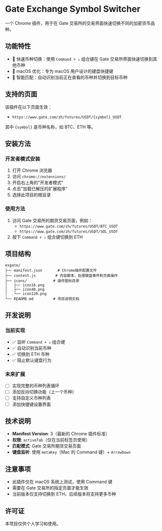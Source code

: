 # Gate Exchange Symbol Switcher

一个 Chrome 插件，用于在 Gate 交易所的交易界面快速切换不同的加密货币品种。

## 功能特性

- 🚀 快速币种切换：使用 `Command + ↓` 组合键在 Gate 交易所界面快速切换到其他币种
- 🍎 macOS 优化：专为 macOS 用户设计的键盘快捷键
- 🎯 智能匹配：自动识别当前正在查看的币种并切换到目标币种

## 支持的页面

该插件在以下页面生效：

- `https://www.gate.com/zh/futures/USDT/{symbol}_USDT`

其中 `{symbol}` 是币种名称，如 BTC、ETH 等。

## 安装方法

### 开发者模式安装

1. 打开 Chrome 浏览器
2. 访问 `chrome://extensions/`
3. 开启右上角的"开发者模式"
4. 点击"加载已解压的扩展程序"
5. 选择此项目的根目录

### 使用方法

1. 访问 Gate 交易所的期货交易页面，例如：
   - `https://www.gate.com/zh/futures/USDT/BTC_USDT`
   - `https://www.gate.com/zh/futures/USDT/SOL_USDT`
2. 按下 `Command + ↓` 组合键切换到 ETH

## 项目结构

```
exgate/
├── manifest.json       # Chrome插件配置文件
├── content.js         # 内容脚本，处理键盘事件和页面操作
├── icons/            # 插件图标目录
│   ├── icon16.png
│   ├── icon48.png
│   └── icon128.png
└── README.md         # 项目说明文档
```

## 开发说明

### 当前实现

- ✅ 监听 `Command + ↓` 组合键
- ✅ 自动识别当前币种
- ✅ 切换到 ETH 币种
- ✅ 阻止默认键盘行为

### 未来扩展

- [ ] 实现完整的币种列表循环
- [ ] 添加反向切换功能（上一个币种）
- [ ] 支持自定义币种列表
- [ ] 添加快捷键设置界面

## 技术说明

- **Manifest Version**: 3（最新的 Chrome 插件标准）
- **权限**: `activeTab`（仅在当前标签页使用）
- **匹配模式**: Gate 交易所期货交易页面
- **键盘监听**: 使用 `metaKey`（Mac 的 Command 键）+ `ArrowDown`

## 注意事项

- 此插件仅在 macOS 系统上测试，使用 Command 键
- 需要在 Gate 交易所的指定页面才能生效
- 当前版本仅支持切换到 ETH，后续版本将支持更多币种

## 许可证

本项目仅供个人学习和使用。
